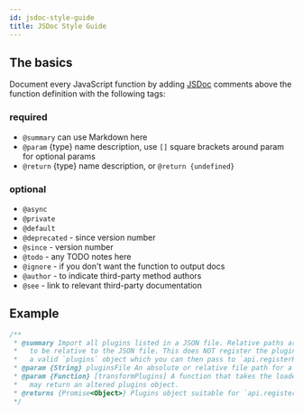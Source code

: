 ```yaml
---
id: jsdoc-style-guide
title: JSDoc Style Guide
---
```


## The basics

Document every JavaScript function by adding [JSDoc](http://usejsdoc.org/) comments above the function definition with the following tags:

### required
- `@summary` can use Markdown here
- `@param` {type} name description, use `[]` square brackets around param for optional params
- `@return` {type} name description, or `@return {undefined}`

### optional
- `@async`
- `@private`
- `@default`
- `@deprecated` - since version number
- `@since` - version number
- `@todo` - any TODO notes here
- `@ignore` - if you don't want the function to output docs
- `@author` - to indicate third-party method authors
- `@see` - link to relevant third-party documentation

## Example

```js
/**
 * @summary Import all plugins listed in a JSON file. Relative paths are assumed
 *   to be relative to the JSON file. This does NOT register the plugins. It builds
 *   a valid `plugins` object which you can then pass to `api.registerPlugins`.
 * @param {String} pluginsFile An absolute or relative file path for a JSON file.
 * @param {Function} [transformPlugins] A function that takes the loaded plugins object and
 *   may return an altered plugins object.
 * @returns {Promise<Object>} Plugins object suitable for `api.registerPlugins`
 */
```
